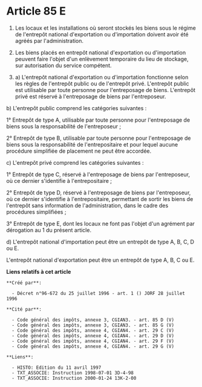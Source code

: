 # Article 85 E

1. Les locaux et les installations où seront stockés les biens sous le régime de l'entrepôt national d'exportation ou
d'importation doivent avoir été agréés par l'administration.

2. Les biens placés en entrepôt national d'exportation ou d'importation peuvent faire l'objet d'un enlèvement temporaire du
lieu de stockage, sur autorisation du service compétent.

3. a) L'entrepôt national d'exportation ou d'importation fonctionne selon les règles de l'entrepôt public ou de l'entrepôt
privé. L'entrepôt public est utilisable par toute personne pour l'entreposage de biens. L'entrepôt privé est réservé à
l'entreposage de biens par l'entreposeur.

b) L'entrepôt public comprend les catégories suivantes :

1° Entrepôt de type A, utilisable par toute personne pour l'entreposage de biens sous la responsabilité de l'entreposeur ;

2° Entrepôt de type B, utilisable par toute personne pour l'entreposage de biens sous la responsabilité de l'entrepositaire
et pour lequel aucune procédure simplifiée de placement ne peut être accordée.

c) L'entrepôt privé comprend les catégories suivantes :

1° Entrepôt de type C, réservé à l'entreposage de biens par l'entreposeur, où ce dernier s'identifie à l'entrepositaire ;

2° Entrepôt de type D, réservé à l'entreposage de biens par l'entreposeur, où ce dernier s'identifie à l'entrepositaire,
permettant de sortir les biens de l'entrepôt sans information de l'administration, dans le cadre des procédures simplifiées ;

3° Entrepôt de type E, dont les locaux ne font pas l'objet d'un agrément par dérogation au 1 du présent article.

d) L'entrepôt national d'importation peut être un entrepôt de type A, B, C, D ou E.

L'entrepôt national d'exportation peut être un entrepôt de type A, B, C ou E.

**Liens relatifs à cet article**

	**Créé par**:

	  - Décret n°96-672 du 25 juillet 1996 - art. 1 () JORF 28 juillet 1996

	**Cité par**:

	  - Code général des impôts, annexe 3, CGIAN3. - art. 85 D (V)
	  - Code général des impôts, annexe 3, CGIAN3. - art. 85 G (V)
	  - Code général des impôts, annexe 4, CGIAN4. - art. 29 C (V)
	  - Code général des impôts, annexe 4, CGIAN4. - art. 29 D (V)
	  - Code général des impôts, annexe 4, CGIAN4. - art. 29 F (V)
	  - Code général des impôts, annexe 4, CGIAN4. - art. 29 G (V)

	**Liens**:

	  - HISTO: Edition du 11 avril 1997
	  - TXT_ASSOCIE: Instruction 1998-07-01 3D-4-98
	  - TXT_ASSOCIE: Instruction 2000-01-24 13K-2-00
